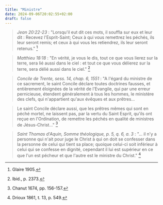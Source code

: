 ```yaml
---
title: "Ministre"
date: 2024-09-06T20:02:55+02:00
draft: false
---
```



> *Jean 20:22-23* : "Lorsqu'il eut dit ces mots, il souffla sur eux et leur dit : Recevez l'Esprit-Saint; Ceux à qui vous remettrez les péchés, ils leur seront remis; et ceux à qui vous les retiendrez, ils leur seront retenus." [^1]

[^1]: Glaire 1905.

> *Matthieu 18:18* : "En vérité, je vous le dis, tout ce que vous lierez sur la terre, sera lié aussi dans le ciel : et tout ce que vous délierez sur la terre, sera délié aussi dans le ciel." [^2]

[^2]: Ibid., p. 2373.

> *Concile de Trente, sess. 14, chap. 6, 1551* : "A l'égard du ministre de ce sacrement, le saint Concile déclare toutes doctrines fausses, et entièrement éloignées de la vérité de l'Evangile, qui par une erreur pernicieuse, étendent généralement à tous les hommes, le ministère des clefs, qui n'appartient qu'aux évêques et aux prêtres...

> Le saint Concile déclare aussi, que les prêtres mêmes qui sont en péché mortel, ne laissent pas, par la vertu du Saint Esprit, qu'ils ont reçue en l'Ordination, de remettre les péchés en qualité de ministres de Jésus-Christ..." [^3]

[^3]: Chanut 1674, pp. 156-157.

> *Saint Thomas d'Aquin, Somme théologique, p. 5, q. 6, a. 3* : "... il n'y a personne qui n'ait pour juge le Christ à qui on doit se confesser dans la personne de celui qui tient sa place; quoique celui-ci soit inférieur à celui qui se confesse en dignité, cependant il lui est supérieur en ce que l'un est pécheur et que l'autre est le ministre du Christ." [^4]

[^4]: Drioux 1861, t. 13, p. 549.
